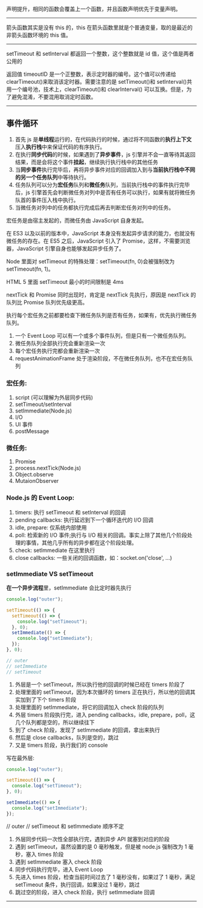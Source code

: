 声明提升，相同的函数会覆盖上一个函数，并且函数声明优先于变量声明。

---

箭头函数其实是没有 this 的，this 在箭头函数里就是个普通变量，取的是最近的非箭头函数环境的 this 值。

---

setTimeout 和 setInterval 都返回一个整数，这个整数就是 id 值，这个值是两者公用的

返回值 timeoutID 是一个正整数，表示定时器的编号。这个值可以传递给 clearTimeout()来取消该定时器。需要注意的是 setTimeout()和 setInterval()共用一个编号池，技术上，clearTimeout()和 clearInterval() 可以互换。但是，为了避免混淆，不要混用取消定时函数。

---

## 事件循环

1. 首先 js 是**单线程**运行的，在代码执行的时候，通过将不同函数的**执行上下文**压入**执行栈**中来保证代码的有序执行。
2. 在执行**同步代码**的时候，如果遇到了**异步事件**，js 引擎并不会一直等待其返回结果，而是会将这个事件**挂起**，继续执行执行栈中的其他任务
3. 当**同步事件**执行完毕后，再将异步事件对应的回调加入到与**当前执行栈中不同的另一个任务队列**中等待执行。
4. 任务队列可以分为**宏任务**队列和**微任务**队列，当前执行栈中的事件执行完毕后，js 引擎首先会判断微任务对列中是否有任务可以执行，如果有就将微任务队首的事件压入栈中执行。
5. 当微任务对列中的任务都执行完成后再去判断宏任务对列中的任务。

宏任务是由宿主发起的，而微任务由 JavaScript 自身发起。

在 ES3 以及以前的版本中，JavaScript 本身没有发起异步请求的能力，也就没有微任务的存在。在 ES5 之后，JavaScript 引入了 Promise，这样，不需要浏览器，JavaScript 引擎自身也能够发起异步任务了。

Node 里面对 setTimeout 的特殊处理：setTimeout(fn, 0)会被强制改为 setTimeout(fn, 1)。

HTML 5 里面 setTimeout 最小的时间限制是 4ms

nextTick 和 Promise 同时出现时，肯定是 nextTick 先执行，原因是 nextTick 的队列比 Promise 队列优先级更高。

执行每个宏任务之前都要检查下微任务队列是否有任务，如果有，优先执行微任务队列。

1. 一个 Event Loop 可以有一个或多个事件队列，但是只有一个微任务队列。
2. 微任务队列全部执行完会重新渲染一次
3. 每个宏任务执行完都会重新渲染一次
4. requestAnimationFrame 处于渲染阶段，不在微任务队列，也不在宏任务队列

### 宏任务:

1. script (可以理解为外层同步代码)
2. setTimeout/setInterval
3. setImmediate(Node.js)
4. I/O
5. UI 事件
6. postMessage

### 微任务:

1. Promise
2. process.nextTick(Node.js)
3. Object.observe
4. MutaionObserver

### Node.js 的 Event Loop:

1. timers: 执行 setTimeout 和 setInterval 的回调
2. pending callbacks: 执行延迟到下一个循环迭代的 I/O 回调
3. idle, prepare: 仅系统内部使用
4. poll: 检索新的 I/O 事件;执行与 I/O 相关的回调。事实上除了其他几个阶段处理的事情，其他几乎所有的异步都在这个阶段处理。
5. check: setImmediate 在这里执行
6. close callbacks: 一些关闭的回调函数，如：socket.on('close', ...)

### setImmediate VS setTimeout

**在一个异步流程**里，setImmediate 会比定时器先执行

```js
console.log("outer");

setTimeout(() => {
  setTimeout(() => {
    console.log("setTimeout");
  }, 0);
  setImmediate(() => {
    console.log("setImmediate");
  });
}, 0);

// outer
// setImmediate
// setTimeout
```

1. 外层是一个 setTimeout，所以执行他的回调的时候已经在 timers 阶段了
2. 处理里面的 setTimeout，因为本次循环的 timers 正在执行，所以他的回调其实加到了下个 timers 阶段
3. 处理里面的 setImmediate，将它的回调加入 check 阶段的队列
4. 外层 timers 阶段执行完，进入 pending callbacks，idle, prepare，poll，这几个队列都是空的，所以继续往下
5. 到了 check 阶段，发现了 setImmediate 的回调，拿出来执行
6. 然后是 close callbacks，队列是空的，跳过
7. 又是 timers 阶段，执行我们的 console

写在最外层:

```js
console.log("outer");

setTimeout(() => {
  console.log("setTimeout");
}, 0);

setImmediate(() => {
  console.log("setImmediate");
});
```

// outer
// setTimeout 和 setImmediate 顺序不定

1. 外层同步代码一次性全部执行完，遇到异步 API 就塞到对应的阶段
2. 遇到 setTimeout，虽然设置的是 0 毫秒触发，但是被 node.js 强制改为 1 毫秒，塞入 times 阶段
3. 遇到 setImmediate 塞入 check 阶段
4. 同步代码执行完毕，进入 Event Loop
5. 先进入 times 阶段，检查当前时间过去了 1 毫秒没有，如果过了 1 毫秒，满足 setTimeout 条件，执行回调，如果没过 1 毫秒，跳过
6. 跳过空的阶段，进入 check 阶段，执行 setImmediate 回调

---
